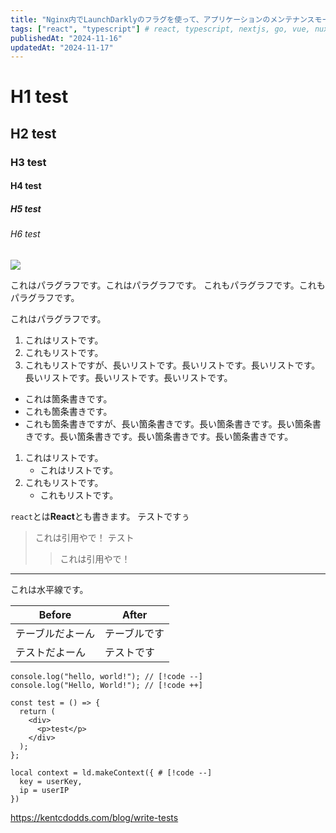 ```yaml
---
title: "Nginx内でLaunchDarklyのフラグを使って、アプリケーションのメンテナンスモードを切り分ける"
tags: ["react", "typescript"] # react, typescript, nextjs, go, vue, nuxtjs
publishedAt: "2024-11-16"
updatedAt: "2024-11-17"
---
```


# H1 test

## H2 test

### H3 test

#### H4 test

##### H5 test

###### H6 test

![](https://imagedelivery.net/f0TvsgdhHk2oD4AobS4syQ/51787d66-e49f-4e30-737e-a46b61077900/format=auto)

これはパラグラフです。これはパラグラフです。
これもパラグラフです。これもパラグラフです。

これはパラグラフです。

1. これはリストです。
2. これもリストです。
3. これもリストですが、長いリストです。長いリストです。長いリストです。長いリストです。長いリストです。長いリストです。

- これは箇条書きです。
- これも箇条書きです。
- これも箇条書きですが、長い箇条書きです。長い箇条書きです。長い箇条書きです。長い箇条書きです。長い箇条書きです。長い箇条書きです。

1. これはリストです。
   - これはリストです。
2. これもリストです。
   - これもリストです。

`react`とは**React**とも書きます。
テストですぅ

> これは引用やで！
> テスト
>
> > これは引用やで！

---

これは水平線です。

| Before           | After        |
| ---------------- | ------------ |
| テーブルだよーん | テーブルです |
| テストだよーん   | テストです   |

```tsx filename=test.tsx
console.log("hello, world!"); // [!code --]
console.log("Hello, World!"); // [!code ++]

const test = () => {
  return (
    <div>
      <p>test</p>
    </div>
  );
};
```

```nginx filename=nginx.conf
local context = ld.makeContext({ # [!code --]
  key = userKey,
  ip = userIP
})
```

https://kentcdodds.com/blog/write-tests
